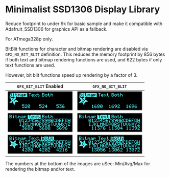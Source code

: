 # Minimalist SSD1306 Display Library

Reduce footprint to under 9k for basic sample and make it compatible
with Adafruit_SSD1306 for graphics API as a fallback.

For ATmega328p only.

BitBlit functions for character and bitmap rendering are disabled via
`GFX_NO_BIT_BLIT` definition. This reduces the memory footprint by 856
bytes if both text and bitmap rendering functions are used, and 622
bytes if only text functions are used.

However, bit blit functions speed up rendering by a factor of 3.

|             `GFX_BIT_BLIT`  Enabled              |                  `GFX_NO_BIT_BLIT`                   |
|--------------------------------------------------|------------------------------------------------------|
| ![BitBlit_Bitmap.png](images/BitBlit_Bitmap.png) | ![NoBitBlit_Bitmap.png](images/NoBitBlit_Bitmap.png) |
| ![BitBlit_Text.png](images/BitBlit_Text.png)     | ![NoBitBlit_Text.png](images/NoBitBlit_Text.png)     |
| ![BitBlit_Both.jpeg](images/BitBlit_Both.png)    | ![NoBitBlit_Both.jpeg](images/NoBitBlit_Both.png)    |

The numbers at the bottom of the images are uSec: Min/Avg/Max for
rendering the bitmap and/or text.


